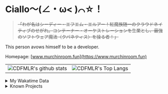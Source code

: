 # Ciallo～(∠・ω< )⌒☆！

> ~~「わが名はシーディー・エフエム・エルアー！紅魔族随一のクラウドネイティブのせがれ。コンテーナー・オーケストレーションを生業とし、最強のソフトウェア魔法〈クバネティス〉を操る者！」~~

This person avows himself to be a developer.

Homepage: [www.murchinroom.fun](https://www.murchinroom.fun)

<!-- <details> -->
 
<!-- <summary>My GitHub Stats</summary> -->

<!-- [![CDFMLR's github stats](https://github-readme-stats.vercel.app/api?username=cdfmlr&count_private=true&show_icons=true&hide_rank=true&hide=contribs)](https://github.com/anuraghazra/github-readme-stats)   ![CDFMLR's Top Langs](https://github-readme-stats.vercel.app/api/top-langs/?username=cdfmlr&layout=compact&hide=jupyter%20notebook,stylus,tex) -->

<table>
	<tr>
		<td valign="center">
    		<img src="https://github-readme-stats.vercel.app/api?username=cdfmlr&count_private=true&show_icons=true&hide_rank=true&hide=contribs" alt="CDFMLR's github stats" />
		</td>
		<td valign="center">
    		<img src="https://github-readme-stats.vercel.app/api/top-langs/?username=cdfmlr&layout=compact&hide=jupyter%20notebook,stylus,tex" alt="CDFMLR's Top Langs" />
		</td>
	</tr>
</table>

<!-- </details>  -->


<details>

<summary>My Wakatime Data</summary>

<!--START_SECTION:waka-->
![Lines of code](https://img.shields.io/badge/From%20Hello%20World%20I%27ve%20Written-10.9%20million%20lines%20of%20code-blue)

**🐱 My GitHub Data** 

> 📦 856.6 kB Used in GitHub's Storage 
 > 
> 🏆 371 Contributions in the Year 2025
 > 
> 🚫 Not Opted to Hire
 > 
> 📜 96 Public Repositories 
 > 
> 🔑 37 Private Repositories 
 > 
**I'm an Early 🐤** 

```text
🌞 Morning                2463 commits        ██████░░░░░░░░░░░░░░░░░░░   23.44 % 
🌆 Daytime                4693 commits        ███████████░░░░░░░░░░░░░░   44.67 % 
🌃 Evening                3275 commits        ████████░░░░░░░░░░░░░░░░░   31.17 % 
🌙 Night                  75 commits          ░░░░░░░░░░░░░░░░░░░░░░░░░   00.71 % 
```
📅 **I'm Most Productive on Tuesday** 

```text
Monday                   1391 commits        ███░░░░░░░░░░░░░░░░░░░░░░   13.24 % 
Tuesday                  1875 commits        ████░░░░░░░░░░░░░░░░░░░░░   17.85 % 
Wednesday                1814 commits        ████░░░░░░░░░░░░░░░░░░░░░   17.27 % 
Thursday                 1514 commits        ████░░░░░░░░░░░░░░░░░░░░░   14.41 % 
Friday                   1577 commits        ████░░░░░░░░░░░░░░░░░░░░░   15.01 % 
Saturday                 1277 commits        ███░░░░░░░░░░░░░░░░░░░░░░   12.15 % 
Sunday                   1058 commits        ███░░░░░░░░░░░░░░░░░░░░░░   10.07 % 
```


📊 **This Week I Spent My Time On** 

```text
💬 Programming Languages: 
No Activity Tracked This Week
```

**I Mostly Code in Go** 

```text
Go                       38 repos            ████████░░░░░░░░░░░░░░░░░   33.33 % 
Python                   21 repos            █████░░░░░░░░░░░░░░░░░░░░   18.42 % 
TeX                      8 repos             ██░░░░░░░░░░░░░░░░░░░░░░░   07.02 % 
Shell                    3 repos             █░░░░░░░░░░░░░░░░░░░░░░░░   02.63 % 
JavaScript               1 repo              ░░░░░░░░░░░░░░░░░░░░░░░░░   00.88 % 
```




 Last Updated on 26/04/2025 01:53:30 UTC
<!--END_SECTION:waka-->

</details>

<details>

<summary>Known Projects</summary>

[![Star History Chart](https://api.star-history.com/svg?repos=cdfmlr/pyflowchart,cdfmlr/muvtuber,cdfmlr/crud,cdfmlr/murecom-verse-1,cdfmlr/murecom-intro&type=Date)](https://star-history.com/#cdfmlr/pyflowchart&cdfmlr/muvtuber&cdfmlr/crud&cdfmlr/murecom-verse-1&cdfmlr/murecom-intro&Date)

 </details>
